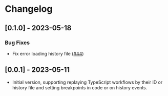 # Changelog

## [0.1.0] - 2023-05-18

### Bug Fixes

- Fix error loading history file ([#44](https://github.com/temporalio/vscode-debugger-plugin/pull/44))

## [0.0.1] - 2023-05-11

- Initial version, supporting replaying TypeScript workflows by their ID or history file and setting breakpoints in code or on history events.